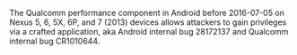 The Qualcomm performance component in Android before 2016-07-05 on Nexus 5, 6, 5X, 6P, and 7 (2013) devices allows attackers to gain privileges via a crafted application, aka Android internal bug 28172137 and Qualcomm internal bug CR1010644.